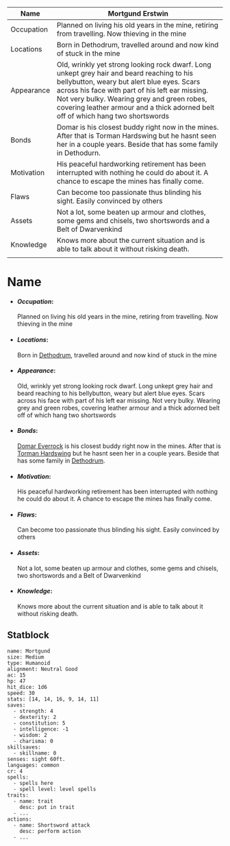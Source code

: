 | Name       | Mortgund Erstwin                                                                                                                                                                                                                                                                                                              |
| ---------- | ----------------------------------------------------------------------------------------------------------------------------------------------------------------------------------------------------------------------------------------------------------------------------------------------------------------------------- |
| Occupation | Planned on living his old years in the mine, retiring from travelling. Now thieving in the mine                                                                                                                                                                                                                               |
| Locations  | Born in Dethodrum, travelled around and now kind of stuck in the mine                                                                                                                                                                                                                                                         |
| Appearance | Old, wrinkly yet strong looking rock dwarf. Long unkept grey hair and beard reaching to his bellybutton, weary but alert blue eyes. Scars across his face with part of his left ear missing. Not very bulky. Wearing grey and green robes, covering leather armour and a thick adorned belt off of which hang two shortswords |
| Bonds      | Domar is his closest buddy right now in the mines. After that is Torman Hardswing but he hasnt seen her in a couple years. Beside that has some family in Dethodurn.                                                                                                                                                          |
| Motivation | His peaceful hardworking retirement has been interrupted with nothing he could do about it. A chance to escape the mines has finally come.                                                                                                                                                                                    |
| Flaws      | Can become too passionate thus blinding his sight. Easily convinced by others                                                                                                                                                                                                                                                 |
| Assets     | Not a lot, some beaten up armour and clothes, some gems and chisels, two shortswords and a Belt of Dwarvenkind                                                                                                                                                                                                                |
| Knowledge  | Knows more about the current situation and is able to    talk about it without risking death.                                                                                                                                                                                                                                                                      |
|            |                                                                                                                                                                                                                                                                                                                               |

# Name

- #### *Occupation*:
  Planned on living his old years in the mine, retiring from travelling. Now thieving in the mine
  
- #### *Locations*:
  Born in [Dethodrum](Dethodrum.md), travelled around and now kind of stuck in the mine
  
- #### *Appearance*:
  Old, wrinkly yet strong looking rock dwarf. Long unkept grey hair and beard reaching to his bellybutton, weary but alert blue eyes. Scars across his face with part of his left ear missing. Not very bulky. Wearing grey and green robes, covering leather armour and a thick adorned belt off of which hang two shortswords
  
- #### *Bonds*:
  [Domar Everrock](Domar%20Everrock.md) is his closest buddy right now in the mines. After that is [Torman Hardswing](Torman%20Hardswing.md) but he hasnt seen her in a couple years. Beside that has some family in [Dethodrum](Dethodrum.md).
- #### *Motivation*:
  His peaceful hardworking retirement has been interrupted with nothing he could do about it. A chance to escape the mines has finally come.                                                                                                                                                                                   

- #### *Flaws*:
  Can become too passionate thus blinding his sight. Easily convinced by others 

- #### *Assets*:
  Not a lot, some beaten up armour and clothes, some gems and chisels, two shortswords and a Belt of Dwarvenkind
  
- #### *Knowledge*:
  Knows more about the current situation and is able to talk about it without risking death.


## Statblock

```statblock
name: Mortgund
size: Medium
type: Humanoid
alignment: Neutral Good
ac: 15
hp: 47
hit_dice: 1d6
speed: 30
stats: [14, 14, 16, 9, 14, 11]
saves:
  - strength: 4
  - dexterity: 2
  - constitution: 5
  - intelligence: -1
  - wisdom: 2
  - charisma: 0
skillsaves:
  - skillname: 0
senses: sight 60ft.
languages: common
cr: 4
spells:
  - spells here
  - spell level: level spells
traits:
  - name: trait
    desc: put in trait
  - ...
actions:
  - name: Shortsword attack
    desc: perform action
  - ...
```



